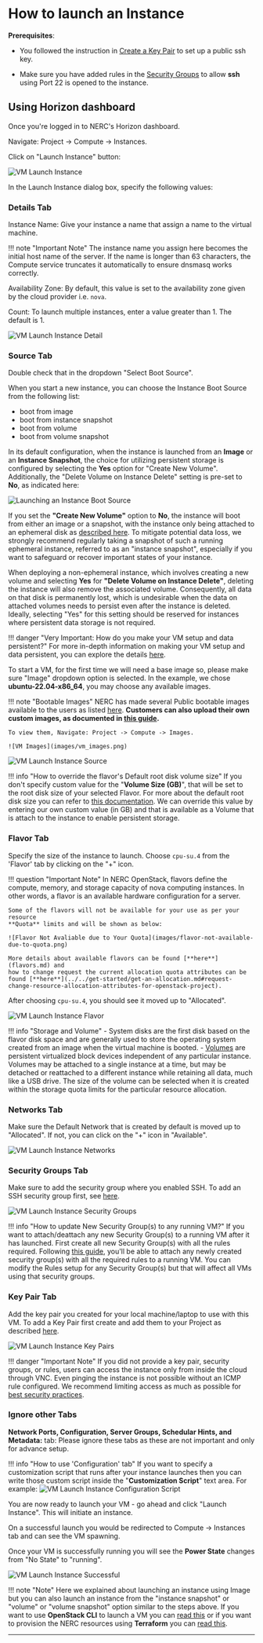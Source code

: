 # How to launch an Instance

**Prerequisites**:

- You followed the instruction in [Create a Key Pair](../access-and-security/create-a-key-pair.md)
to set up a public ssh key.

- Make sure you have added rules in the
[Security Groups](../access-and-security/security-groups.md#allowing-ssh) to
allow **ssh** using Port 22 is opened to the instance.

## Using Horizon dashboard

Once you're logged in to NERC's Horizon dashboard.

Navigate: Project -> Compute -> Instances.

Click on "Launch Instance" button:

![VM Launch Instance](images/launch_a_vm.png)

In the Launch Instance dialog box, specify the following values:

### **Details** Tab

Instance Name: Give your instance a name that assign a name to the virtual machine.

!!! note "Important Note"
    The instance name you assign here becomes the initial host name of the server.
    If the name is longer than 63 characters, the Compute service truncates it
    automatically to ensure dnsmasq works correctly.

Availability Zone: By default, this value is set to the availability zone given
by the cloud provider i.e. `nova`.

Count: To launch multiple instances, enter a value greater than 1. The default
is 1.

![VM Launch Instance Detail](images/vm_launch_details.png)

### **Source** Tab

Double check that in the dropdown "Select Boot Source".

When you start a new instance, you can choose the Instance Boot Source from the
following list:

- boot from image
- boot from instance snapshot
- boot from volume
- boot from volume snapshot

In its default configuration, when the instance is launched from an **Image** or
an **Instance Snapshot**, the choice for utilizing persistent storage is configured
by selecting the **Yes** option for "Create New Volume". Additionally, the "Delete
Volume on Instance Delete" setting is pre-set to **No**, as indicated here:

![Launching an Instance Boot Source](images/instance-boot-source-options.png)

If you set the **"Create New Volume"** option to **No**, the instance will boot
from either an image or a snapshot, with the instance only being attached to an
ephemeral disk as [described here](../persistent-storage/volumes.md#ephemeral-disk).
To mitigate potential data loss, we strongly recommend regularly taking a snapshot
of such a running ephemeral instance, referred to as an "instance snapshot",
especially if you want to safeguard or recover important states of your instance.

When deploying a non-ephemeral instance, which involves creating a new volume and
selecting **Yes** for **"Delete Volume on Instance Delete"**, deleting the instance
will also remove the associated volume. Consequently, all data on that disk is
permanently lost, which is undesirable when the data on attached volumes needs
to persist even after the instance is deleted. Ideally, selecting "Yes" for this
setting should be reserved for instances where persistent data storage is not required.

!!! danger "Very Important: How do you make your VM setup and data persistent?"
    For more in-depth information on making your VM setup and data persistent,
    you can explore the details [here](../persistent-storage/volumes.md#how-do-you-make-your-vm-setup-and-data-persistent).

To start a VM, for the first time we will need a base image so, please make sure
"Image" dropdown option is selected. In the example, we chose **ubuntu-22.04-x86_64**,
you may choose any available images.

!!! note "Bootable Images"
    NERC has made several Public bootable images available to the users as
    listed [here](images.md). **Customers can also upload their own custom images,
    as documented in [this guide](../advanced-openstack-topics/setting-up-your-own-images/how-to-build-windows-image.md).**

    To view them, Navigate: Project -> Compute -> Images.

    ![VM Images](images/vm_images.png)

![VM Launch Instance Source](images/launch_source.png)

!!! info "How to override the flavor's Default root disk volume size"
    If you don't specify custom value for the "**Volume Size (GB)**", that will
    be set to the root disk size of your selected Flavor. For more about the
    default root disk size you can refer to [this documentation](flavors.md).
    We can override this value by entering our own custom value (in GB) and that
    is available as a Volume that is attach to the instance to enable persistent
    storage.

### **Flavor** Tab

Specify the size of the instance to launch. Choose `cpu-su.4` from the 'Flavor'
tab by clicking on the "+" icon.

!!! question "Important Note"
    In NERC OpenStack, flavors define the compute, memory, and storage
    capacity of nova computing instances. In other words, a flavor is an
    available hardware configuration for a server.

    Some of the flavors will not be available for your use as per your resource
    **Quota** limits and will be shown as below:

    ![Flavor Not Avaliable due to Your Quota](images/flavor-not-available-due-to-quota.png)

    More details about available flavors can be found [**here**](flavors.md) and
    how to change request the current allocation quota attributes can be found [**here**](../../get-started/get-an-allocation.md#request-change-resource-allocation-attributes-for-openstack-project).

After choosing `cpu-su.4`, you should see it moved up to "Allocated".

![VM Launch Instance Flavor](images/launch_flavor.png)

!!! info "Storage and Volume"
    - System disks are the first disk based on the flavor disk space and are
    generally used to store the operating system created from an image when the
    virtual machine is booted.
    - [Volumes](../persistent-storage/volumes.md) are
    persistent virtualized block devices independent of any particular instance.
    Volumes may be attached to a single instance at a time, but may be detached
    or reattached to a different instance while retaining all data, much like a
    USB drive. The size of the volume can be selected when it is created within
    the storage quota limits for the particular resource allocation.

### **Networks** Tab

Make sure the Default Network that is created by default is moved up to "Allocated".
If not, you can click on the "+" icon in "Available".

![VM Launch Instance Networks](images/launch_networks.png)

### **Security Groups** Tab

Make sure to add the security group where you enabled SSH. To add an SSH
security group first, see [here](../access-and-security/security-groups.md).

![VM Launch Instance Security Groups](images/launch_security_groups.png)

!!! info "How to update New Security Group(s) to any running VM?"
    If you want to attach/deattach any new Security Group(s) to a running VM after
    it has launched. First create all new Security Group(s) with all the rules required.
    Following [this guide](../access-and-security/security-groups.md#update-security-groups-to-a-running-vm),
    you'll be able to attach any newly created security group(s) with all the
    required rules to a running VM. You can modify the Rules setup for any Security
    Group(s) but that will affect all VMs using that security groups.

### **Key Pair** Tab

Add the key pair you created for your local machine/laptop to use with this VM.
To add a Key Pair first create and add them to your Project as described [here](../access-and-security/create-a-key-pair.md).

![VM Launch Instance Key Pairs](images/launch_security_key_pairs.png)

!!! danger "Important Note"
    If you did not provide a key pair, security groups, or rules, users can
    access the instance only from inside the cloud through VNC. Even pinging the
    instance is not possible without an ICMP rule configured. We recommend limiting
    access as much as possible for [best security practices](../../get-started/best-practices/best-practices.md).

### Ignore other Tabs

**Network Ports, Configuration, Server Groups, Schedular Hints, and Metadata:**
tab: Please ignore these tabs as these are not important and only for advance setup.

!!! info "How to use 'Configuration' tab"
    If you want to specify a customization script that runs after your instance
    launches then you can write those custom script inside the
    "**Customization Script**" text area. For example:
    ![VM Launch Instance Configuration Script](images/instance_configuration.png)

You are now ready to launch your VM - go ahead and click "Launch Instance". This
will initiate an instance.

On a successful launch you would be redirected to Compute -> Instances tab and
can see the VM spawning.

Once your VM is successfully running you will see the **Power State** changes
from "No State" to "running".

![VM Launch Instance Successful](images/running_instance.png)

!!! note "Note"
    Here we explained about launching an instance using Image but you can also
    launch an instance from the "instance snapshot" or "volume" or "volume snapshot"
    option similar to the steps above. If you want to use **OpenStack CLI** to launch
    a VM you can [read this](../openstack-cli/launch-a-VM-using-openstack-CLI.md)
    or if you want to provision the NERC resources using **Terraform** you can
    [read this](../advanced-openstack-topics/terraform/terraform-on-NERC.md).

---
